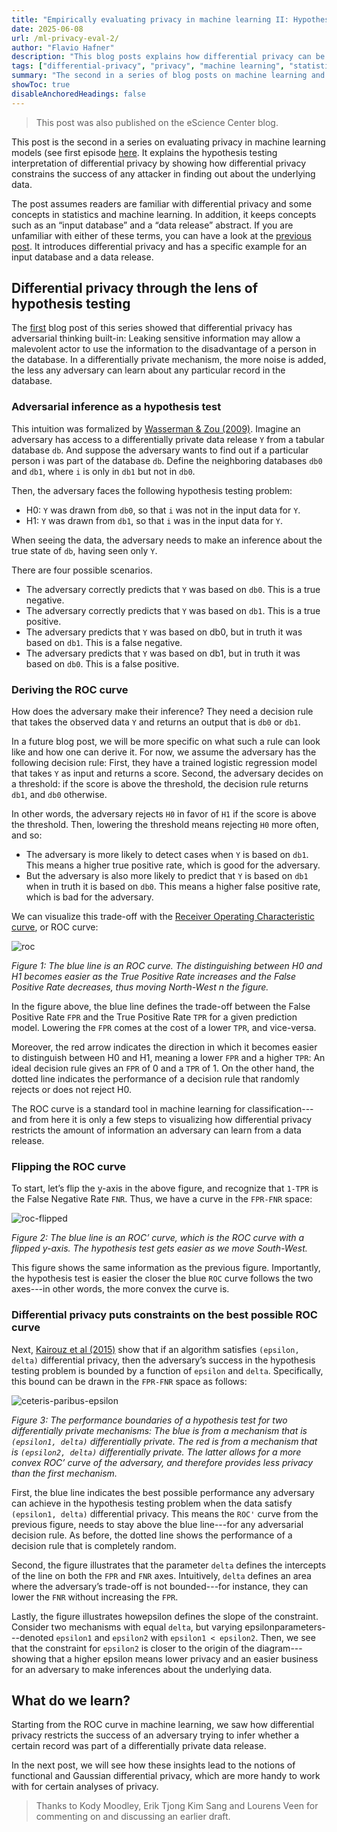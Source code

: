 ```yaml
---
title: "Empirically evaluating privacy in machine learning II: Hypothesis testing"
date: 2025-06-08
url: /ml-privacy-eval-2/
author: "Flavio Hafner"
description: "This blog posts explains how differential privacy can be interpreted with statistical hypothesis testing."
tags: ["differential-privacy", "privacy", "machine learning", "statistics"]
summary: "The second in a series of blog posts on machine learning and privacy: Using statistics to think like a hacker, so we can avoid them!"
showToc: true
disableAnchoredHeadings: false
---
```




>This post was also published on the eScience Center blog.


This post is the second in a series on evaluating privacy in machine learning models (see first episode [here](../ml-privacy-eval-1/). It explains the hypothesis testing interpretation of differential privacy by showing how differential privacy constrains the success of any attacker in finding out about the underlying data.

The post assumes readers are familiar with differential privacy and some concepts in statistics and machine learning. In addition, it keeps concepts such as an “input database” and a “data release” abstract. If you are unfamiliar with either of these terms, you can have a look at the [previous post](../ml-privacy-eval-1/). It introduces differential privacy and has a specific example for an input database and a data release.


## Differential privacy through the lens of hypothesis testing

The [first](../ml-privacy-eval-1/) blog post of this series showed that differential privacy has adversarial thinking built-in: Leaking sensitive information may allow a malevolent actor to use the information to the disadvantage of a person in the database. In a differentially private mechanism, the more noise is added, the less any adversary can learn about any particular record in the database.

### Adversarial inference as a hypothesis test

This intuition was formalized by [Wasserman & Zou (2009)](https://arxiv.org/abs/0811.2501). Imagine an adversary has access to a differentially private data release `Y` from a tabular database `db`. And suppose the adversary wants to find out if a particular person i was part of the database `db`. Define the neighboring databases `db0` and `db1`, where `i` is only in `db1` but not in `db0`.

Then, the adversary faces the following hypothesis testing problem:

- H0: `Y` was drawn from `db0`, so that `i` was not in the input data for `Y`.
- H1: `Y` was drawn from `db1`, so that `i` was in the input data for `Y`.

When seeing the data, the adversary needs to make an inference about the true state of `db`, having seen only `Y`.

There are four possible scenarios.

- The adversary correctly predicts that `Y` was based on `db0`. This is a true negative.
- The adversary correctly predicts that `Y` was based on `db1`. This is a true positive.
- The adversary predicts that `Y` was based on db0, but in truth it was based on `db1`. This is a false negative.
- The adversary predicts that `Y` was based on db1, but in truth it was based on `db0`. This is a false positive.


### Deriving the ROC curve


How does the adversary make their inference? They need a decision rule that takes the observed data `Y` and returns an output that is `db0` or `db1`.

In a future blog post, we will be more specific on what such a rule can look like and how one can derive it. For now, we assume the adversary has the following decision rule: First, they have a trained logistic regression model that takes `Y` as input and returns a score. Second, the adversary decides on a threshold: if the score is above the threshold, the decision rule returns `db1`, and `db0` otherwise.

In other words, the adversary rejects `H0` in favor of `H1` if the score is above the threshold. Then, lowering the threshold means rejecting `H0` more often, and so:

- The adversary is more likely to detect cases when `Y` is based on `db1`. This means a higher true positive rate, which is good for the adversary.
- But the adversary is also more likely to predict that `Y` is based on `db1` when in truth it is based on `db0`. This means a higher false positive rate, which is bad for the adversary.

We can visualize this trade-off with the [Receiver Operating Characteristic curve](https://en.wikipedia.org/wiki/Receiver_operating_characteristic), or ROC curve:

![roc](./roc.jpeg)

*Figure 1: The blue line is an ROC curve. The distinguishing between H0 and H1 becomes easier as the True Positive Rate increases and the False Positive Rate decreases, thus moving North-West n the figure.*


In the figure above, the blue line defines the trade-off between the False Positive Rate `FPR` and the True Positive Rate `TPR` for a given prediction model. Lowering the `FPR` comes at the cost of a lower `TPR`, and vice-versa.

Moreover, the red arrow indicates the direction in which it becomes easier to distinguish between H0 and H1, meaning a lower `FPR` and a higher `TPR`: An ideal decision rule gives an `FPR` of 0 and a `TPR` of 1. On the other hand, the dotted line indicates the performance of a decision rule that randomly rejects or does not reject H0.

The ROC curve is a standard tool in machine learning for classification---and from here it is only a few steps to visualizing how differential privacy restricts the amount of information an adversary can learn from a data release.

### Flipping the ROC curve

To start, let’s flip the y-axis in the above figure, and recognize that `1-TPR` is the False Negative Rate `FNR`. Thus, we have a curve in the `FPR-FNR` space:

![roc-flipped](./roc_flipped.jpeg)

*Figure 2: The blue line is an ROC’ curve, which is the ROC curve with a flipped y-axis. The hypothesis test gets easier as we move South-West.*


This figure shows the same information as the previous figure. Importantly, the hypothesis test is easier the closer the blue `ROC` curve follows the two axes---in other words, the more convex the curve is.

### Differential privacy puts constraints on the best possible ROC curve

Next, [Kairouz et al (2015)](https://arxiv.org/abs/1311.0776) show that if an algorithm satisfies `(epsilon, delta)` differential privacy, then the adversary’s success in the hypothesis testing problem is bounded by a function of `epsilon` and `delta`. Specifically, this bound can be drawn in the `FPR-FNR` space as follows:

![ceteris-paribus-epsilon](./ceteris_paribus_epsilon.jpeg)

*Figure 3: The performance boundaries of a hypothesis test for two differentially private mechanisms: The blue is from a mechanism that is `(epsilon1, delta)` differentially private. The red is from a mechanism that is `(epsilon2, delta)` differentially private. The latter allows for a more convex ROC’ curve of the adversary, and therefore provides less privacy than the first mechanism.*


First, the blue line indicates the best possible performance any adversary can achieve in the hypothesis testing problem when the data satisfy `(epsilon1, delta)` differential privacy. This means the `ROC'` curve from the previous figure, needs to stay above the blue line---for any adversarial decision rule. As before, the dotted line shows the performance of a decision rule that is completely random.

Second, the figure illustrates that the parameter `delta` defines the intercepts of the line on both the `FPR` and `FNR` axes. Intuitively, `delta` defines an area where the adversary’s trade-off is not bounded---for instance, they can lower the `FNR` without increasing the `FPR`.

Lastly, the figure illustrates howepsilon defines the slope of the constraint. Consider two mechanisms with equal `delta`, but varying epsilonparameters---denoted `epsilon1` and `epsilon2` with `epsilon1 < epsilon2`. Then, we see that the constraint for `epsilon2` is closer to the origin of the diagram---showing that a higher epsilon means lower privacy and an easier business for an adversary to make inferences about the underlying data.

## What do we learn?
Starting from the ROC curve in machine learning, we saw how differential privacy restricts the success of an adversary trying to infer whether a certain record was part of a differentially private data release.

In the next post, we will see how these insights lead to the notions of functional and Gaussian differential privacy, which are more handy to work with for certain analyses of privacy.

>Thanks to Kody Moodley, Erik Tjong Kim Sang and Lourens Veen for commenting on and discussing an earlier draft.








